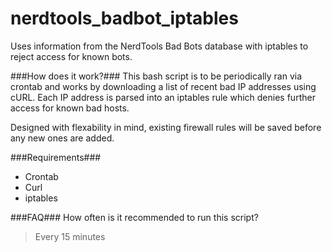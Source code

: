 nerdtools_badbot_iptables
=========================

Uses information from the NerdTools Bad Bots database with iptables to reject access for known bots. 

###How does it work?###
This bash script is to be periodically ran via crontab and works by downloading a list of recent bad IP addresses using cURL. Each IP address is parsed into an iptables rule which denies further access for known bad hosts.

Designed with flexability in mind, existing firewall rules will be saved before any new ones are added.

###Requirements###
* Crontab
* Curl
* iptables

###FAQ###
How often is it recommended to run this script?
> Every 15 minutes
